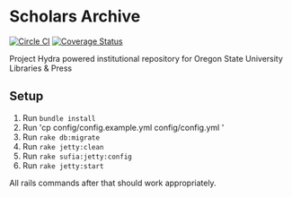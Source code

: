 Scholars Archive
===========================
[![Circle CI](https://circleci.com/gh/osulp/Scholars-Archive.svg?style=svg)](https://circleci.com/gh/osulp/Scholars-Archive)
[![Coverage Status](https://coveralls.io/repos/osulp/Scholars-Archive/badge.svg)](https://coveralls.io/r/osulp/Scholars-Archive)

Project Hydra powered institutional repository for Oregon State University
Libraries & Press


Setup
-----------------
1. Run `bundle install`
2. Run 'cp config/config.example.yml config/config.yml '
3. Run `rake db:migrate`
4. Run `rake jetty:clean`
5. Run `rake sufia:jetty:config`
6. Run `rake jetty:start`

All rails commands after that should work appropriately.
